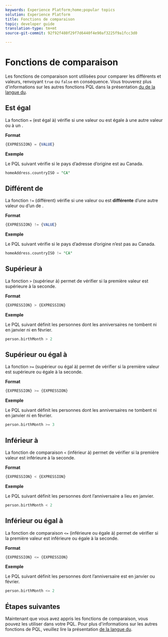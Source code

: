 ```yaml
---
keywords: Experience Platform;home;popular topics
solution: Experience Platform
title: Fonctions de comparaison
topic: developer guide
translation-type: tm+mt
source-git-commit: 92f92f480f29f7d6440f4e90af3225f9a1fcc3d0

---
```



# Fonctions de comparaison

Les fonctions de comparaison sont utilisées pour comparer les différents  et valeurs, renvoyant `true` ou `false` en conséquence. Vous trouverez plus d&#39;informations sur les autres fonctions PQL dans la présentation [du de la langue  du](./overview.md).

## Est égal

La fonction `=` (est égal à) vérifie si une valeur ou   est égale à une autre valeur ou à un .

**Format**

```sql
{EXPRESSION} = {VALUE}
```

**Exemple**

Le PQL suivant vérifie si le pays d’adresse d’origine est au Canada.

```sql
homeAddress.countryISO = "CA"
```

## Différent de

La fonction `!=` (différent) vérifie si une valeur ou   est **différente** d’une autre valeur ou d’un  de .

**Format**

```sql
{EXPRESSION} != {VALUE}
```

**Exemple**

Le PQL suivant vérifie si le pays d’adresse d’origine n’est pas au Canada.

```sql
homeAddress.countryISO != "CA"
```

## Supérieur à

La fonction `>` (supérieur à) permet de vérifier si la première valeur est supérieure à la seconde.

**Format**

```sql
{EXPRESSION} > {EXPRESSION} 
```

**Exemple**

Le PQL suivant définit les personnes dont les anniversaires ne tombent ni en janvier ni en février.

```sql
person.birthMonth > 2
```

## Supérieur ou égal à

La fonction `>=` (supérieur ou égal à) permet de vérifier si la première valeur est supérieure ou égale à la seconde.

**Format**

```sql
{EXPRESSION} >= {EXPRESSION} 
```

**Exemple**

Le PQL suivant définit les personnes dont les anniversaires ne tombent ni en janvier ni en février.

```sql
person.birthMonth >= 3
```

## Inférieur à

La fonction de comparaison `<` (inférieur à) permet de vérifier si la première valeur est inférieure à la seconde.

**Format**

```sql
{EXPRESSION} < {EXPRESSION} 
```

**Exemple**

Le PQL suivant définit les personnes dont l’anniversaire a lieu en janvier.

```sql
person.birthMonth < 2
```

## Inférieur ou égal à

La fonction de comparaison `<=` (inférieure ou égale à) permet de vérifier si la première valeur est inférieure ou égale à la seconde.

**Format**

```sql
{EXPRESSION} <= {EXPRESSION} 
```

**Exemple**

Le PQL suivant définit les personnes dont l’anniversaire est en janvier ou février.

```sql
person.birthMonth <= 2
```

## Étapes suivantes

Maintenant que vous avez appris les fonctions de comparaison, vous pouvez les utiliser dans votre  PQL. Pour plus d&#39;informations sur les autres fonctions de PQL, veuillez lire la présentation [de la langue du](./overview.md).
